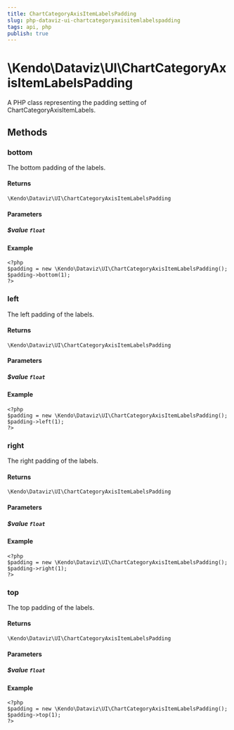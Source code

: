 ```yaml
---
title: ChartCategoryAxisItemLabelsPadding
slug: php-dataviz-ui-chartcategoryaxisitemlabelspadding
tags: api, php
publish: true
---
```


# \Kendo\Dataviz\UI\ChartCategoryAxisItemLabelsPadding

A PHP class representing the padding setting of ChartCategoryAxisItemLabels.


## Methods

### bottom
The bottom padding of the labels.

#### Returns
`\Kendo\Dataviz\UI\ChartCategoryAxisItemLabelsPadding`

#### Parameters

##### $value `float`



#### Example 
    <?php
    $padding = new \Kendo\Dataviz\UI\ChartCategoryAxisItemLabelsPadding();
    $padding->bottom(1);
    ?>

### left
The left padding of the labels.

#### Returns
`\Kendo\Dataviz\UI\ChartCategoryAxisItemLabelsPadding`

#### Parameters

##### $value `float`



#### Example 
    <?php
    $padding = new \Kendo\Dataviz\UI\ChartCategoryAxisItemLabelsPadding();
    $padding->left(1);
    ?>

### right
The right padding of the labels.

#### Returns
`\Kendo\Dataviz\UI\ChartCategoryAxisItemLabelsPadding`

#### Parameters

##### $value `float`



#### Example 
    <?php
    $padding = new \Kendo\Dataviz\UI\ChartCategoryAxisItemLabelsPadding();
    $padding->right(1);
    ?>

### top
The top padding of the labels.

#### Returns
`\Kendo\Dataviz\UI\ChartCategoryAxisItemLabelsPadding`

#### Parameters

##### $value `float`



#### Example 
    <?php
    $padding = new \Kendo\Dataviz\UI\ChartCategoryAxisItemLabelsPadding();
    $padding->top(1);
    ?>

